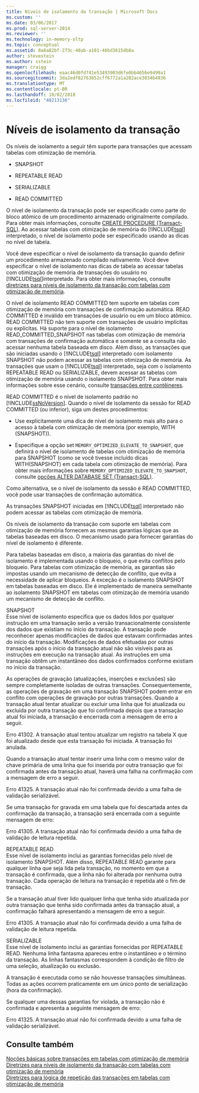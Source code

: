 ```yaml
---
title: Níveis de isolamento da transação | Microsoft Docs
ms.custom: ''
ms.date: 03/06/2017
ms.prod: sql-server-2014
ms.reviewer: ''
ms.technology: in-memory-oltp
ms.topic: conceptual
ms.assetid: 8a6a82bf-273c-40ab-a101-46bd3615db8a
author: stevestein
ms.author: sstein
manager: craigg
ms.openlocfilehash: eaac46d0fd741e53493903d6fe0bb4656e9499a1
ms.sourcegitcommit: 3da2edf82763852cff6772a1a282ace3034b4936
ms.translationtype: MT
ms.contentlocale: pt-BR
ms.lasthandoff: 10/02/2018
ms.locfileid: "48213136"
---
```

# <a name="transaction-isolation-levels"></a>Níveis de isolamento da transação
  Os níveis de isolamento a seguir têm suporte para transações que acessam tabelas com otimização de memória.  
  
-   SNAPSHOT  
  
-   REPEATABLE READ  
  
-   SERIALIZABLE  
  
-   READ COMMITTED  
  
 O nível de isolamento da transação pode ser especificado como parte do bloco atômico de um procedimento armazenado originalmente compilado. Para obter mais informações, consulte [CREATE PROCEDURE &#40;Transact-SQL&#41;](/sql/t-sql/statements/create-procedure-transact-sql). Ao acessar tabelas com otimização de memória do [!INCLUDE[tsql](../includes/tsql-md.md)] interpretado, o nível de isolamento pode ser especificado usando as dicas no nível de tabela.  
  
 Você deve especificar o nível de isolamento da transação quando definir um procedimento armazenado compilado nativamente. Você deve especificar o nível de isolamento nas dicas de tabela ao acessar tabelas com otimização de memória de transações do usuário no [!INCLUDE[tsql](../includes/tsql-md.md)]interpretado. Para obter mais informações, consulte [diretrizes para níveis de isolamento da transação com tabelas com otimização de memória](../relational-databases/in-memory-oltp/memory-optimized-tables.md).  
  
 O nível de isolamento READ COMMITTED tem suporte em tabelas com otimização de memória com transações de confirmação automática. READ COMMITTED é inválido em transações de usuário ou em um bloco atômico. READ COMMITTED não tem suporte com transações de usuário implícitas ou explícitas. Há suporte para o nível de isolamento READ_COMMITTED_SNAPSHOT nas tabelas com otimização de memória com transações de confirmação automática e somente se a consulta não acessar nenhuma tabela baseada em disco. Além disso, as transações que são iniciadas usando o [!INCLUDE[tsql](../includes/tsql-md.md)] interpretado com isolamento SNAPSHOT não podem acessar as tabelas com otimização de memória. As transações que usam o [!INCLUDE[tsql](../includes/tsql-md.md)] interpretado, seja com o isolamento REPEATABLE READ ou SERIALIZABLE, devem acessar as tabelas com otimização de memória usando o isolamento SNAPSHOT. Para obter mais informações sobre esse cenário, consulte [transações entre contêineres](cross-container-transactions.md).  
  
 READ COMMITTED é o nível de isolamento padrão no [!INCLUDE[ssNoVersion](../includes/ssnoversion-md.md)]. Quando o nível de isolamento da sessão for READ COMMITTED (ou inferior), siga um destes procedimentos:  
  
-   Use explicitamente uma dica de nível de isolamento mais alto para o acesso à tabela com otimização de memória (por exemplo, WITH (SNAPSHOT)).  
  
-   Especifique a opção set `MEMORY_OPTIMIZED_ELEVATE_TO_SNAPSHOT`, que definirá o nível de isolamento de tabelas com otimização de memória para SNAPSHOT (como se você tivesse incluído dicas WITH(SNAPSHOT) em cada tabela com otimização de memória). Para obter mais informações sobre `MEMORY_OPTIMIZED_ELEVATE_TO_SNAPSHOT`, consulte [opções ALTER DATABASE SET &#40;Transact-SQL&#41;](/sql/t-sql/statements/alter-database-transact-sql-set-options).  
  
 Como alternativa, se o nível de isolamento da sessão é READ COMMITTED, você pode usar transações de confirmação automática.  
  
 As transações SNAPSHOT iniciadas em [!INCLUDE[tsql](../includes/tsql-md.md)] interpretado não podem acessar as tabelas com otimização de memória.  
  
 Os níveis de isolamento da transação com suporte em tabelas com otimização de memória fornecem as mesmas garantias lógicas que as tabelas baseadas em disco. O mecanismo usado para fornecer garantias do nível de isolamento é diferente.  
  
 Para tabelas baseadas em disco, a maioria das garantias do nível de isolamento é implementada usando o bloqueio, o que evita conflitos pelo bloqueio. Para tabelas com otimização de memória, as garantias são impostas usando um mecanismo de detecção de conflito, que evita a necessidade de aplicar bloqueios. A exceção é o isolamento SNAPSHOT em tabelas baseadas em disco. Ele é implementado de maneira semelhante ao isolamento SNAPSHOT em tabelas com otimização de memória usando um mecanismo de detecção de conflito.  
  
 SNAPSHOT  
 Esse nível de isolamento especifica que os dados lidos por qualquer instrução em uma transação serão a versão transacionalmente consistente dos dados que existiam no início da transação. A transação pode reconhecer apenas modificações de dados que estavam confirmadas antes do início da transação. Modificações de dados efetuadas por outras transações após o início da transação atual não são visíveis para as instruções em execução na transação atual. As instruções em uma transação obtêm um instantâneo dos dados confirmados conforme existiam no início da transação.  
  
 As operações de gravação (atualizações, inserções e exclusões) são sempre completamente isoladas de outras transações. Consequentemente, as operações de gravação em uma transação SNAPSHOT podem entrar em conflito com operações de gravação por outras transações. Quando a transação atual tentar atualizar ou excluir uma linha que foi atualizada ou excluída por outra transação que foi confirmada depois que a transação atual foi iniciada, a transação é encerrada com a mensagem de erro a seguir.  
  
 Erro 41302. A transação atual tentou atualizar um registro na tabela X que foi atualizado desde que esta transação foi iniciada. A transação foi anulada.  
  
 Quando a transação atual tentar inserir uma linha com o mesmo valor de chave primária de uma linha que foi inserida por outra transação que foi confirmada antes da transação atual, haverá uma falha na confirmação com a mensagem de erro a seguir.  
  
 Erro 41325. A transação atual não foi confirmada devido a uma falha de validação serializável.  
  
 Se uma transação for gravada em uma tabela que foi descartada antes da confirmação da transação, a transação será encerrada com a seguinte mensagem de erro:  
  
 Erro 41305. A transação atual não foi confirmada devido a uma falha de validação de leitura repetida.  
  
 REPEATABLE READ  
 Esse nível de isolamento inclui as garantias fornecidas pelo nível de isolamento SNAPSHOT. Além disso, REPEATABLE READ garante para qualquer linha que seja lida pela transação, no momento em que a transação é confirmada, que a linha não foi alterada por nenhuma outra transação. Cada operação de leitura na transação é repetida até o fim de transação.  
  
 Se a transação atual tiver lido qualquer linha que tenha sido atualizada por outra transação que tenha sido confirmada antes da transação atual, a confirmação falhará apresentando a mensagem de erro a seguir.  
  
 Erro 41305. A transação atual não foi confirmada devido a uma falha de validação de leitura repetida.  
  
 SERIALIZABLE  
 Esse nível de isolamento inclui as garantias fornecidas por REPEATABLE READ. Nenhuma linha fantasma apareceu entre o instantâneo e o término da transação. As linhas fantasmas correspondem à condição de filtro de uma seleção, atualização ou exclusão.  
  
 A transação é executada como se não houvesse transações simultâneas. Todas as ações ocorrem praticamente em um único ponto de serialização (hora da confirmação).  
  
 Se qualquer uma dessas garantias for violada, a transação não é confirmada e apresenta a seguinte mensagem de erro:  
  
 Erro 41325. A transação atual não foi confirmada devido a uma falha de validação serializável.  
  
## <a name="see-also"></a>Consulte também  
 [Noções básicas sobre transações em tabelas com otimização de memória](../../2014/database-engine/understanding-transactions-on-memory-optimized-tables.md)   
 [Diretrizes para níveis de isolamento da transação com tabelas com otimização de memória](../relational-databases/in-memory-oltp/memory-optimized-tables.md)   
 [Diretrizes para lógica de repetição das transações em tabelas com otimização de memória](../../2014/database-engine/guidelines-for-retry-logic-for-transactions-on-memory-optimized-tables.md)  
  
  
